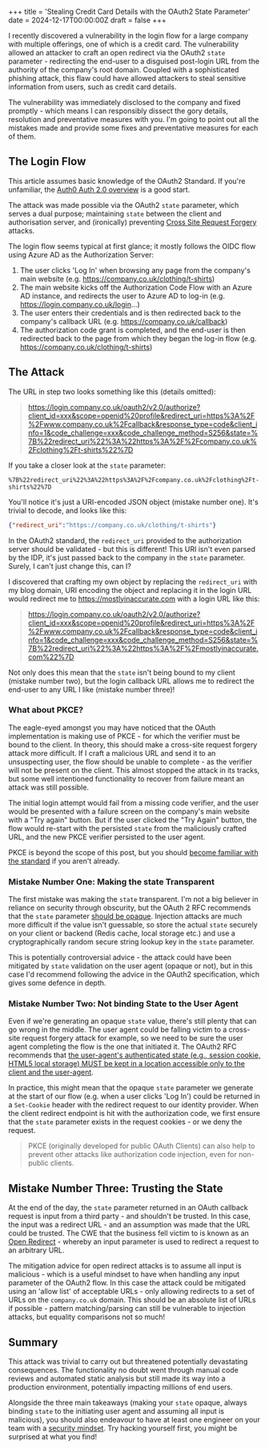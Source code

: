 +++
title = 'Stealing Credit Card Details with the OAuth2 State Parameter'
date = 2024-12-17T00:00:00Z
draft = false
+++

I recently discovered a vulnerability in the login flow for a large company with multiple offerings, one of which is a credit card. The vulnerability allowed an attacker to craft an open redirect via the OAuth2 `state` parameter - redirecting the end-user to a disguised post-login URL from the authority of the company's root domain. Coupled with a sophisticated phishing attack, this flaw could have allowed attackers to steal sensitive information from users, such as credit card details.

The vulnerability was immediately disclosed to the company and fixed promptly - which means I can responsibly dissect the gory details, resolution and preventative measures with you. I'm going to point out all the mistakes made and provide some fixes and preventative measures for each of them.

## The Login Flow
This article assumes basic knowledge of the OAuth2 Standard. If you're unfamiliar, the [Auth0 Auth 2.0 overview](https://auth0.com/intro-to-iam/what-is-oauth-2) is a good start.

The attack was made possible via the OAuth2 `state` parameter, which serves a dual purpose; maintaining `state` between the client and authorisation server, and (ironically) preventing [Cross Site Request Forgery](https://owasp.org/www-community/attacks/csrf) attacks.

The login flow seems typical at first glance; it mostly follows the OIDC flow using Azure AD as the Authorization Server:

1. The user clicks 'Log In' when browsing any page from the company's main website (e.g. https://company.co.uk/clothing/t-shirts)
2. The main website kicks off the Authorization Code Flow with an Azure AD instance, and redirects the user to Azure AD to log-in (e.g. https://login.company.co.uk/login...)
3. The user enters their credentials and is then redirected back to the company's callback URL (e.g. https://company.co.uk/callback)
4. The authorization code grant is completed, and the end-user is then redirected back to the page from which they began the log-in flow (e.g. https://company.co.uk/clothing/t-shirts)

## The Attack
The URL in step two looks something like this (details omitted):

> https://login.company.co.uk/oauth2/v2.0/authorize?client_id=xxx&scope=openid%20profile&redirect_uri=https%3A%2F%2Fwww.company.co.uk%2Fcallback&response_type=code&client_info=1&code_challenge=xxx&code_challenge_method=S256&state=%7B%22redirect_uri%22%3A%22https%3A%2F%2Fcompany.co.uk%2Fclothing%2Ft-shirts%22%7D

If you take a closer look at the `state` parameter:

`%7B%22redirect_uri%22%3A%22https%3A%2F%2Fcompany.co.uk%2Fclothing%2Ft-shirts%22%7D`

You'll notice it's just a URI-encoded JSON object (mistake number one). It's trivial to decode, and looks like this:

```JSON
{"redirect_uri":"https://company.co.uk/clothing/t-shirts"}
```

In the OAuth2 standard, the `redirect_uri` provided to the authorization server should be validated - but this is different! This URI isn't even parsed by the IDP, it's just passed back to the company in the `state` parameter. Surely, I can't just change this, can I?

I discovered that crafting my own object by replacing the `redirect_uri` with my blog domain, URI encoding the object and replacing it in the login URL would redirect me to https://mostlyinaccurate.com with a login URL like this:

> https://login.company.co.uk/oauth2/v2.0/authorize?client_id=xxx&scope=openid%20profile&redirect_uri=https%3A%2F%2Fwww.company.co.uk%2Fcallback&response_type=code&client_info=1&code_challenge=xxx&code_challenge_method=S256&state=%7B%22redirect_uri%22%3A%22https%3A%2F%2Fmostlyinaccurate.com%22%7D

Not only does this mean that the `state` isn't being bound to my client (mistake number two), but the login callback URL allows me to redirect the end-user to any URL I like (mistake number three)!

### What about PKCE?
The eagle-eyed amongst you may have noticed that the OAuth implementation is making use of PKCE - for which the verifier must be bound to the client. In theory, this should make a cross-site request forgery attack more difficult. If I craft a malicious URL and send it to an unsuspecting user, the flow should be unable to complete - as the verifier will not be present on the client. This almost stopped the attack in its tracks, but some well intentioned functionality to recover from failure meant an attack was still possible. 

The initial login attempt would fail from a missing code verifier, and the user would be presented with a failure screen on the company's main website with a "Try again" button. But if the user clicked the "Try Again" button, the flow would re-start with the persisted `state` from the maliciously crafted URL, and the new PKCE verifier persisted to the user agent.

PKCE is beyond the scope of this post, but you should [become familiar with the standard](https://oauth.net/2/pkce/) if you aren't already.

### Mistake Number One: Making the state Transparent
The first mistake was making the `state` transparent. I'm not a big believer in reliance on security through obscurity, but the OAuth 2 RFC recommends that the `state` parameter [should be opaque](https://datatracker.ietf.org/doc/html/rfc6749). Injection attacks are much more difficult if the value isn't guessable, so store the actual `state` securely on your client or backend (Redis cache, local storage etc.) and use a cryptographically random secure string lookup key in the `state` parameter.

This is potentially controversial advice - the attack could have been mitigated by `state` validation on the user agent (opaque or not), but in this case I'd recommend following the advice in the OAuth2 specification, which gives some defence in depth.

### Mistake Number Two: Not binding State to the User Agent
Even if we're generating an opaque `state` value, there's still plenty that can go wrong in the middle. The user agent could be falling victim to a cross-site request forgery attack for example, so we need to be sure the user agent completing the flow is the one that initiated it. The OAuth2 RFC recommends that [the user-agent's authenticated state (e.g., session cookie, HTML5 local storage) MUST be kept in a location accessible only to the client and the user-agent](https://datatracker.ietf.org/doc/html/rfc6749#section-10.12).

In practice, this might mean that the opaque `state` parameter we generate at the start of our flow (e.g. when a user clicks 'Log In') could be returned in a `Set-Cookie` header with the redirect request to our identity provider. When the client redirect endpoint is hit with the authorization code, we first ensure that the `state` parameter exists in the request cookies - or we deny the request.

> PKCE (originally developed for public OAuth Clients) can also help to prevent other attacks like authorization code injection, even for non-public clients.

## Mistake Number Three: Trusting the State
At the end of the day, the `state` parameter returned in an OAuth callback request is input from a third party - and shouldn't be trusted. In this case, the input was a redirect URL - and an assumption was made that the URL could be trusted. The CWE that the business fell victim to is known as an [Open Redirect](https://cwe.mitre.org/data/definitions/601.html) - whereby an input parameter is used to redirect a request to an arbitrary URL.

The mitigation advice for open redirect attacks is to assume all input is malicious - which is a useful mindset to have when handling any input parameter of the OAuth2 flow. In this case the attack could be mitigated using an 'allow list' of acceptable URLs - only allowing redirects to a set of URLs on the `company.co.uk` domain. This should be an absolute list of URLs if possible - pattern matching/parsing can still be vulnerable to injection attacks, but equality comparisons not so much!

## Summary
This attack was trivial to carry out but threatened potentially devastating consequences. The functionality no doubt went through manual code reviews and automated static analysis but still made its way into a production environment, potentially impacting millions of end users. 

Alongside the three main takeaways (making your `state` opaque, always binding `state` to the initiating user agent and assuming all input is malicious), you should also endeavour to have at least one engineer on your team with a [security mindset](https://owasp.org/www-project-security-culture/v10/4-Security_Champions/). Try hacking yourself first, you might be surprised at what you find!